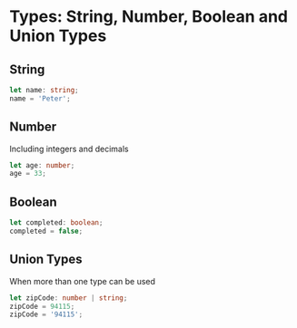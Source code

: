 
# Types: String, Number, Boolean and Union Types

## String

```ts
let name: string;
name = 'Peter';
```

## Number

Including integers and decimals
```ts
let age: number;
age = 33;
```

## Boolean

```ts
let completed: boolean;
completed = false;
```

## Union Types
When more than one type can be used

```ts
let zipCode: number | string;
zipCode = 94115;
zipCode = '94115';
```